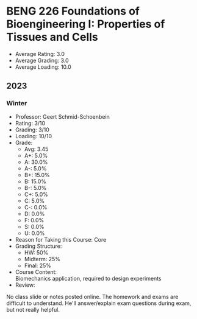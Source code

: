 # BENG 226 Foundations of Bioengineering I: Properties of Tissues and Cells
- Average Rating: 3.0
- Average Grading: 3.0
- Average Loading: 10.0
## 2023
### Winter
- Professor: Geert Schmid-Schoenbein
- Rating: 3/10
- Grading: 3/10
- Loading: 10/10
- Grade:
  - Avg: 3.45
  - A+: 5.0%
  - A: 30.0%
  - A-: 5.0%
  - B+: 15.0%
  - B: 15.0%
  - B-: 5.0%
  - C+: 5.0%
  - C: 5.0%
  - C-: 0.0%
  - D: 0.0%
  - F: 0.0%
  - S: 0.0%
  - U: 0.0%
- Reason for Taking this Course: Core
- Grading Structure:
  -  HW: 50%
  -  Midterm: 25%
  -  Final: 25%
- Course Content:  
Biomechanics application, required to design experiments
- Review:  
<p>No class slide or notes posted online. The homework and exams are difficult to understand. He'll answer/explain exam questions during exam, but not really helpful.</p>
